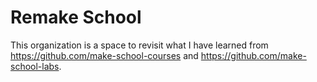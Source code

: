 # Remake School
This organization is a space to revisit what I have learned from https://github.com/make-school-courses and https://github.com/make-school-labs.
